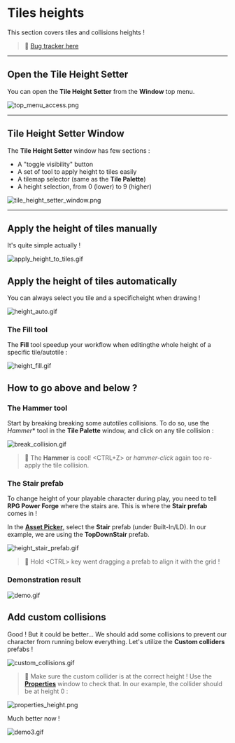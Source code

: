 # Tiles heights

This section covers tiles and collisions heights ! 

> 🐞 [Bug tracker here](https://trello.com/b/PIzgsYov/rpg-power-forge-road-map)

---
## Open the Tile Height Setter

You can open the **Tile Height Setter** from the **Window** top menu.

![top_menu_access.png](./../media/heights/top_menu_access.png)

---
## Tile Height Setter Window

The **Tile Height Setter** window has few sections :
* A "toggle visibility" button
* A set of tool to apply height to tiles easily
* A tilemap selector (same as the **Tile Palette**)
* A height selection, from 0 (lower) to 9 (higher)

![tile_height_setter_window.png](./../media/heights/tile_height_setter_window.png)

---
## Apply the height of tiles manually

It's quite simple actually !

![apply_height_to_tiles.gif](./../media/heights/apply_height_to_tiles.gif)


## Apply the height of tiles automatically

You can always select you tile and a specificheight when drawing !

![height_auto.gif](./../media/heights/height_auto.gif)

### The **Fill** tool

The **Fill** tool speedup your workflow when editingthe whole height of a specific tile/autotile :

![height_fill.gif](./../media/heights/height_fill.gif)

## How to go above and below ?

### The **Hammer** tool

Start by breaking breaking some autotiles collisions. To do so, use the *Hammer** tool in the **Tile Palette** window, and click on any tile collision :

![break_collision.gif](./../media/heights/break_collision.gif)

> 🐲 The **Hammer** is cool! \<CTRL+Z\> or *hammer-click* again too re-apply the tile collision.

### The **Stair** prefab

To change height of your playable character during play, you need to tell **RPG Power Forge** where the stairs are. This is where the **Stair prefab** comes in !

In the **[Asset Picker](./place_props.md)**, select the **Stair** prefab (under Built-In/LD). In our example, we are using the **TopDownStair** prefab.

![height_stair_prefab.gif](./../media/heights/height_stair_prefab.gif)

> 🐲 Hold \<CTRL\> key went dragging a prefab to align it with the grid !

### Demonstration result

![demo.gif](./../media/heights/demo.gif)

## Add custom collisions

Good ! But it could be better... We should add some collisions to prevent our character from running below everything. Let's utilize the **Custom colliders** prefabs !

![custom_collisions.gif](./../media/heights/custom_collisions.gif)

> 🐲 Make sure the custom collider is at the correct height ! Use the **[Properties](./properties.md)** window to check that. In our example, the collider should be at height 0 :

![properties_height.png](./../media/heights/properties_height.png)

Much better now !

![demo3.gif](./../media/heights/demo3.gif)

